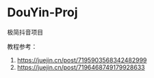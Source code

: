 # DouYin-Proj
极简抖音项目


教程参考：
1. https://juejin.cn/post/7195903568342482999
2. https://juejin.cn/post/7196468749179928633
